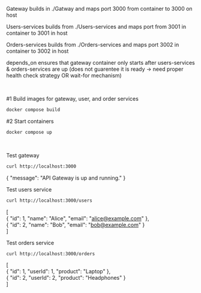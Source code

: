 Gateway builds in ./Gatway and maps port 3000 from container to 3000 on host <br/>

Users-services builds from ./Users-services and maps port from 3001 in container to 3001 in host <br/>

Orders-services builds from ./Orders-services and maps port 3002 in container to 3002 in host <br/>

depends_on ensures that gateway container only starts after users-services & orders-services are up (does not guarentee it is ready -> need proper health check strategy OR wait-for mechanism) <br/>

<br/>

#1 Build images for gateway, user, and order services <br/>


```bash
docker compose build
```

#2 Start containers <br/>


```bash
docker compose up
```

<br/>


Test gateway <br/>

```bash
curl http://localhost:3000
```

{ "message": "API Gateway is up and running." } <br/>


Test users service <br/>

```bash
curl http://localhost:3000/users
```

[ <br/>
  { "id": 1, "name": "Alice", "email": "alice@example.com" }, <br/>
  { "id": 2, "name": "Bob", "email": "bob@example.com" } <br/>
] <br/>


Test orders service <br/>

```bash
curl http://localhost:3000/orders
```

[ <br/>
  { "id": 1, "userId": 1, "product": "Laptop" }, <br/>
  { "id": 2, "userId": 2, "product": "Headphones" } <br/>
] <br/>
